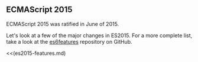 ECMAScript 2015
---------------

ECMAScript 2015 was ratified in June of 2015.

Let's look at a few of the major changes in ES2015.  For a more
complete list, take a look at the [es6features][] repository on
GitHub.

[es6features]: https://github.com/lukehoban/es6features

<<(es2015-features.md)
